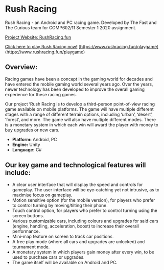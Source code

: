 # Rush Racing
Rush Racing - an Android and PC racing game. Developed by The Fast and The Curious team for COMP602/11 Semester 1 2020 assignment. 

[Project Website: RushRacing.fun](https://www.rushracing.fun)

[Click here to play Rush Racing now!](https://www.rushracing.fun/playgame) [https://www.rushracing.fun/playgame](https://www.rushracing.fun/playgame)

## Overview:
Racing games have been a concept in the gaming world for decades and have entered the mobile gaming world several years ago. Over the years, newer technology has been developed to improve the overall gaming experience for these racing games. 

Our project ‘Rush Racing is to develop a third-person point-of-view racing game available on mobile platforms. The game will have multiple different stages with a range of different terrain options, including ‘urban’, ‘desert’, ‘forest’, and more. The game will also have multiple different modes. There is a monetary system in which each win will award the player with money to buy upgrades or new cars.

- **Platform:** Android, PC
- **Engine:** Unity
- **Language:** C#

## Our key game and technological features will include:
- A clear user interface that will display the speed and controls for gameplay. The user interface will be eye-catching yet not intrusive, as to maximise focus on gameplay.
- Motion sensitive option (for the mobile version), for players who prefer to control turning by moving/tilting their phone.
- Touch control option, for players who prefer to control turning using the screen buttons.
- Various customizable cars, including colours and upgrades for said cars (engine, handling, acceleration, boost) to increase their overall performance.
- Mini-map feature on screen to track car positions.
- A free play mode (where all cars and upgrades are unlocked) and tournament mode.
- A monetary system in which players gain money after every win, to be used to purchase cars or upgrades.
- The game itself will be available on Android and PC.
